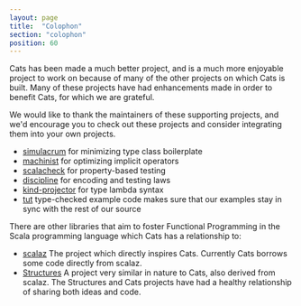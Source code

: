 ```yaml
---
layout: page
title:  "Colophon"
section: "colophon"
position: 60
---
```

Cats has been made a much better project, and is a much more enjoyable
project to work on because of many of the other projects on which Cats
is built. Many of these projects have had enhancements made in order
to benefit Cats, for which we are grateful.

We would like to thank the maintainers of these supporting projects,
and we'd encourage you to check out these projects and consider
integrating them into your own projects.

 * [simulacrum](https://github.com/mpilquist/simulacrum) for minimizing type class boilerplate
 * [machinist](https://github.com/typelevel/machinist) for optimizing implicit operators
 * [scalacheck](http://scalacheck.org) for property-based testing
 * [discipline](https://github.com/typelevel/discipline) for encoding and testing laws
 * [kind-projector](https://github.com/non/kind-projector) for type lambda syntax
 * [tut](https://github.com/tpolecat/tut) type-checked example code makes sure that our examples stay in sync with the rest of our source

There are other libraries that aim to foster Functional Programming in the Scala programming language which Cats has a relationship to:

* [scalaz](https://github.com/scalaz/scalaz) The project which directly inspires Cats. Currently Cats borrows some code directly from scalaz.
* [Structures](https://github.com/mpilquist/Structures) A project very similar in
nature to Cats, also derived from scalaz. The Structures and Cats
projects have had a healthy relationship of sharing both ideas and code.
 
